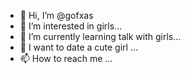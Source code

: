 - 👋 Hi, I’m @gofxas
- 👀 I’m interested in girls...
- 🌱 I’m currently learning talk with girls...
- 💞️ I want to date a cute girl ... 
- 📫 How to reach me ...

<!---
gofxas/gofxas is a ✨ special ✨ repository because its `README.md` (this file) appears on your GitHub profile.
You can click the Preview link to take a look at your changes.
--->
